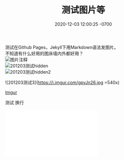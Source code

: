 ﻿---
layout: post
title:  "测试图片等"
date:   2020-12-03 12:00:25 -0700
categories: Jekyll
---
测试在Github Pages，Jekyll下用Markdown语法发图片。  
不知道有什么好用的图床墙内外都好用？  
![图片注释](图片源链接)  
![201203测试hidden](//imgur.com/a/T3KDpPJ)  
![201203测试hidden2](//imgur.com/a/nCKKaLW)  
  
![201203测试3](https://i.imgur.com/gpvJn26.jpg =540x)  
  
[Imgur](https://imgur.com/8cV3Eno)  
  
测试
换行

<iframe src="//player.bilibili.com/player.html?aid=3778391&bvid=BV1Rs411X7m9&cid=6069674&page=1" scrolling="no" border="0" frameborder="no" framespacing="0" allowfullscreen="true"> </iframe>
